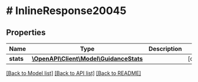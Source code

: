 # # InlineResponse20045

## Properties

Name | Type | Description | Notes
------------ | ------------- | ------------- | -------------
**stats** | [**\OpenAPI\Client\Model\GuidanceStats**](GuidanceStats.md) |  | [optional]

[[Back to Model list]](../../README.md#models) [[Back to API list]](../../README.md#endpoints) [[Back to README]](../../README.md)
